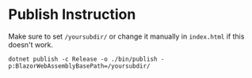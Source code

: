 # Publish Instruction
Make sure to set `/yoursubdir/` or change it manually in `index.html` if this doesn't work.

```dotnet publish -c Release -o ./bin/publish -p:BlazorWebAssemblyBasePath=/yoursubdir/```